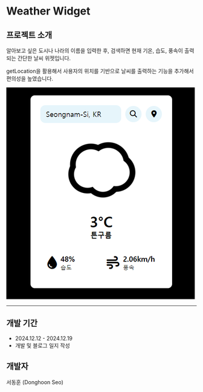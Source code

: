 # Weather Widget
## 프로젝트 소개
알아보고 싶은 도시나 나라의 이름을 입력한 후, 검색하면 현재 기온, 습도, 풍속이 출력되는 간단한 날씨 위젯입니다.

getLocation을 활용해서 사용자의 위치를 기반으로 날씨를 출력하는 기능을 추가해서 편의성을 높였습니다.

![assets\capture.png](https://github.com/hoondongseo/WeatherWidget/blob/main/assets/capture.png)

***

## 개발 기간
+ 2024.12.12 - 2024.12.19
+ 개발 및 블로그 일지 작성

## 개발자
서동훈 (Donghoon Seo)
